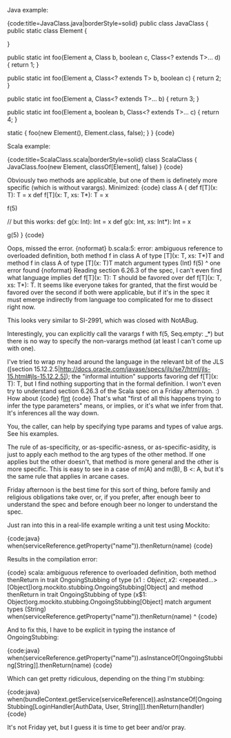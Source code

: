Java example:

{code:title=JavaClass.java|borderStyle=solid}
public class JavaClass {
  public static class Element {

  }

  public static <T extends Element> int foo(Element a, Class<T> b, boolean c, Class<? extends T>... d) {
    return 1;
  }

  public static <T extends Element> int foo(Element a, Class<? extends T> b, boolean c) {
    return 2;
  }

  public static <T extends Element> int foo(Element a, Class<? extends T>... b) {
    return 3;
  }

  public static <T extends Element> int foo(Element a, boolean b, Class<? extends T>... c) {
    return 4;
  }

  static {
    foo(new Element(), Element.class, false);
  }
}
{code} 

Scala example:

{code:title=ScalaClass.scala|borderStyle=solid}
class ScalaClass {
  JavaClass.foo(new Element, classOf[Element], false)
}
{code}

Obviously two methods are applicable, but one of them is definetely more specific (which is without varargs). 
Minimized:
{code}
class A {
  def f[T](x: T): T = x
  def f[T](x: T, xs: T*): T = x
  
  f(5)
  
  // but this works:
  def g(x: Int): Int = x
  def g(x: Int, xs: Int*): Int = x

  g(5)
}
{code}

Oops, missed the error.
{noformat}
b.scala:5: error: ambiguous reference to overloaded definition,
both method f in class A of type [T](x: T, xs: T*)T
and  method f in class A of type [T](x: T)T
match argument types (Int)
  f(5)
  ^
one error found
{noformat}
Reading section 6.26.3 of the spec, I can't even find what language implies def f[T](x: T): T should be favored over def f[T](x: T, xs: T*): T.  It seems like everyone takes for granted, that the first would be favored over the second if both were applicable, but if it's in the spec it must emerge indirectly from language too complicated for me to dissect right now.

This looks very similar to SI-2991, which was closed with NotABug.  

Interestingly, you can explicitly call the varargs f with f(5, Seq.empty: _*) but there is no way to specify the non-varargs method (at least I can't come up with one).

I've tried to wrap my head around the language in the relevant bit of the JLS ([section 15.12.2.5|http://docs.oracle.com/javase/specs/jls/se7/html/jls-15.html#jls-15.12.2.5]);
the "informal intuition" supports favoring def f[T](x: T): T, but I find nothing supporting that in the formal definition.  I won't even try to understand section 6.26.3 of the Scala spec on a Friday afternoon.  :)
How about
{code}
f[Int](5)
{code}
That's what "first of all this happens trying to infer the type parameters" means, or implies, or it's what we infer from that.  It's inferences all the way down.

You, the caller, can help by specifying type params and types of value args.  See his examples.

The rule of as-specificity, or as-specific-asness, or as-specific-asidity, is just to apply each method to the arg types of the other method.  If one applies but the other doesn't, that method is more general and the other is more specific.  This is easy to see in a case of m(A) and m(B), B <: A, but it's the same rule that applies in arcane cases.

Friday afternoon is the best time for this sort of thing, before family and religious obligations take over, or, if you prefer, after enough beer to understand the spec and before enough beer no longer to understand the spec.


Just ran into this in a real-life example writing a unit test using Mockito:

{code:java}
        when(serviceReference.getProperty("name")).thenReturn(name)
{code}

Results in the compilation error:

{code}
scala: ambiguous reference to overloaded definition,
both method thenReturn in trait OngoingStubbing of type (x$1: Object, x$2: <repeated...>[Object])org.mockito.stubbing.OngoingStubbing[Object]
and  method thenReturn in trait OngoingStubbing of type (x$1: Object)org.mockito.stubbing.OngoingStubbing[Object]
match argument types (String)
        when(serviceReference.getProperty("name")).thenReturn(name)
                                                   ^
{code}

And to fix this, I have to be explicit in typing the instance of OngoingStubbing:

{code:java}
        when(serviceReference.getProperty("name")).asInstanceOf[OngoingStubbing[String]].thenReturn(name)
{code}

Which can get pretty ridiculous, depending on the thing I'm stubbing:

{code:java}
        when(bundleContext.getService(serviceReference)).asInstanceOf[OngoingStubbing[LoginHandler[AuthData, User, String]]].thenReturn(handler)
{code}

It's not Friday yet, but I guess it is time to get beer and/or pray.
